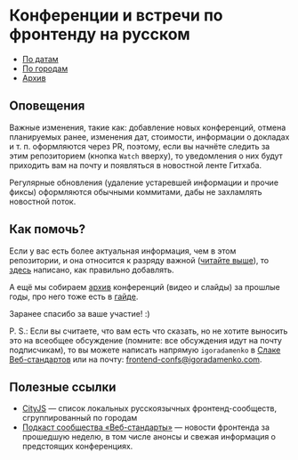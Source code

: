 # Конференции и встречи по фронтенду на русском

- [По датам](README.date.md)
- [По городам](README.city.md)
- [Архив](archive)

## Оповещения

Важные изменения, такие как: добавление новых конференций, отмена планируемых ранее, изменения дат, стоимости, информации о докладах и т. п. оформляются через PR, поэтому, если вы начнёте следить за этим репозиторием (кнопка `Watch` вверху), то уведомления о них будут приходить вам на почту и появляться в новостной ленте Гитхаба.

Регулярные обновления (удаление устаревшей информации и прочие фиксы) оформляются обычными коммитами, дабы не захламлять новостной поток.

## Как помочь?

Если у вас есть более актуальная информация, чем в этом репозитории, и она относится к разряду важной ([читайте выше](#Оповещения)), то [здесь](CONTRIBUTING.md) написано, как правильно добавлять.

А ещё мы собираем [архив](archive) конференций (видео и слайды) за прошлые годы, про него тоже есть в [гайде](CONTRIBUTING.md#Архив). 

Заранее спасибо за ваше участие! :)

P. S.: Если вы считаете, что вам есть что сказать, но не хотите выносить это на всеобщее обсуждение (помните: все обсуждения идут на почту подписчикам), то вы можете написать напрямую `igoradamenko` в [Слаке Веб-стандартов](http://slack.web-standards.ru) или на почту: frontend-confs@igoradamenko.com.

## Полезные ссылки

- [CityJS](https://github.com/web-standards-ru/cityjs-list) — список локальных русскоязычных фронтенд-сообществ, сгруппированный по городам
- [Подкаст сообщества «Веб-стандарты»](https://soundcloud.com/web-standards) — новости фронтенда за прошедшую неделю, в том числе анонсы и свежая информация о предстоящих конференциях.
